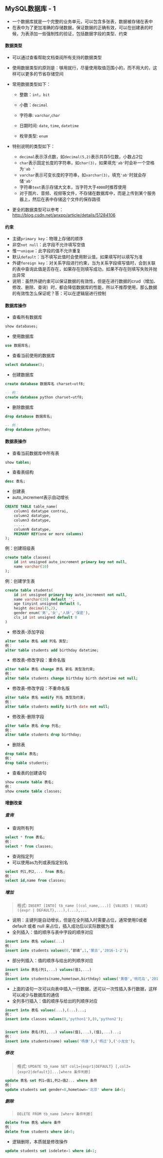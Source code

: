 ## MySQL数据库 - 1

- 一个数据库就是一个完整的业务单元，可以包含多张表，数据被存储在表中
- 在表中为了更加准确的存储数据，保证数据的正确有效，可以在创建表的时候，为表添加一些强制性的验证，包括数据字段的类型、约束



#### 数据类型

- 可以通过查看帮助文档查阅所有支持的数据类型

- 使用数据类型的原则是：够用就行，尽量使用取值范围小的，而不用大的，这样可以更多的节省存储空间

- 常用数据类型如下：

  - 整数：`int`，`bit`

  - 小数：`decimal`

  - 字符串: `varchar`,`char`

  - 日期时间: `date`, `time`, `datetime`

  - 枚举类型: `enum`

    

- 特别说明的类型如下：

  - `decimal`表示浮点数，如`decimal(5,2)`表示共存5位数，小数占2位
  - `char`表示固定长度的字符串，如`char(3)`，如果填充`'ab'`时会补一个空格为`'ab '`
  - `varchar`表示可变长度的字符串，如`varchar(3)`，填充`'ab'`时就会存储`'ab'`
  - 字符串`text`表示存储大文本，当字符大于`4000`时推荐使用
  - 对于图片、音频、视频等文件，不存储在数据库中，而是上传到某个服务器上，然后在表中存储这个文件的保存路径

- 更全的数据类型可以参考：http://blog.csdn.net/anxpp/article/details/51284106



#### 约束

- 主键`primary key`：物理上存储的顺序
- 非空`not null`：此字段不允许填写空值
- 惟一`unique`：此字段的值不允许重复
- 默认`default`：当不填写此值时会使用默认值，如果填写时以填写为准
- 外键`foreign key`：对关系字段进行约束，当为关系字段填写值时，会到关联的表中查询此值是否存在，如果存在则填写成功，如果不存在则填写失败并抛出异常
- 说明：虽然外键约束可以保证数据的有效性，但是在进行数据的crud（增加、修改、删除、查询）时，都会降低数据库的性能，所以不推荐使用，那么数据的有效性怎么保证呢？答：可以在逻辑层进行控制



#### 数据库操作

- 查看所有数据库

```sql
show databases;
```

- 使用数据库

```sql
use 数据库名;
```

- 查看当前使用的数据库

```sql
select database();
```

- 创建数据库

```sql
create database 数据库名 charset=utf8;

-- 例：
create database python charset=utf8;
```

- 删除数据库

```sql
drop database 数据库名;

-- 例：
drop database python;
```



#### 数据表操作

- 查看当前数据库中所有表

```sql
show tables;
```

- 查看表结构

```sql
desc 表名;
```

- 创建表
- auto_increment表示自动增长

```sql
CREATE TABLE table_name(
    column1 datatype contrai,
    column2 datatype,
    column3 datatype,
    .....
    columnN datatype,
    PRIMARY KEY(one or more columns)
);
```

例：创建班级表

```sql
create table classes(
    id int unsigned auto_increment primary key not null,
    name varchar(10)
);
```

例：创建学生表

```sql
create table students(
    id int unsigned primary key auto_increment not null,
    name varchar(20) default '',
    age tinyint unsigned default 0,
    height decimal(5,2),
    gender enum('男','女','人妖','保密'),
    cls_id int unsigned default 0
)
```

- 修改表-添加字段

```sql
alter table 表名 add 列名 类型;
例：
alter table students add birthday datetime;
```

- 修改表-修改字段：重命名版

```sql
alter table 表名 change 原名 新名 类型及约束;
例：
alter table students change birthday birth datetime not null;
```

- 修改表-修改字段：不重命名版

```sql
alter table 表名 modify 列名 类型及约束;
例：
alter table students modify birth date not null;
```

- 修改表-删除字段

```sql
alter table 表名 drop 列名;
例：
alter table students drop birthday;
```

- 删除表

```sql
drop table 表名;
例：
drop table students;
```

- 查看表的创建语句

```sql
show create table 表名;
例：
show create table classes;
```



#### 增删改查

##### 查询

- 查询所有列

```sql
select * from 表名;
例：
select * from classes;
```

- 查询指定列
- 可以使用as为列或表指定别名

```sql
select 列1,列2,... from 表名;
例：
select id,name from classes;
```



##### 增加

> 格式: `INSERT [INTO] tb_name [(col_name,...)] {VALUES | VALUE} ({expr | DEFAULT},...),(...),...`

- 说明：主键列是自动增长，但是在全列插入时需要占位，通常使用0或者 default 或者 null 来占位，插入成功后以实际数据为准
- 全列插入：值的顺序与表中字段的顺序对应

```sql
insert into 表名 values(...)
例：
insert into students values(0,’郭靖‘,1,'蒙古','2016-1-2');
```

- 部分列插入：值的顺序与给出的列顺序对应

```sql
insert into 表名(列1,...) values(值1,...)
例：
insert into students(name,hometown,birthday) values('黄蓉','桃花岛','2016-3-2');
```

- 上面的语句一次可以向表中插入一行数据，还可以一次性插入多行数据，这样可以减少与数据库的通信
- 全列多行插入：值的顺序与给出的列顺序对应

```sql
insert into 表名 values(...),(...)...;
例：
insert into classes values(0,'python1'),(0,'python2');


insert into 表名(列1,...) values(值1,...),(值1,...)...;
例：
insert into students(name) values('杨康'),('杨过'),('小龙女');
```



##### 修改

> 格式: `UPDATE tb_name SET col1={expr1|DEFAULT} [,col2={expr2|default}]...[where 条件判断]`

```sql
update 表名 set 列1=值1,列2=值2... where 条件
例：
update students set gender=0,hometown='北京' where id=5;
```



##### 删除

> `DELETE FROM tb_name [where 条件判断]`

```sql
delete from 表名 where 条件
例：
delete from students where id=5;
```

- 逻辑删除，本质就是修改操作

```sql
update students set isdelete=1 where id=1;
```

